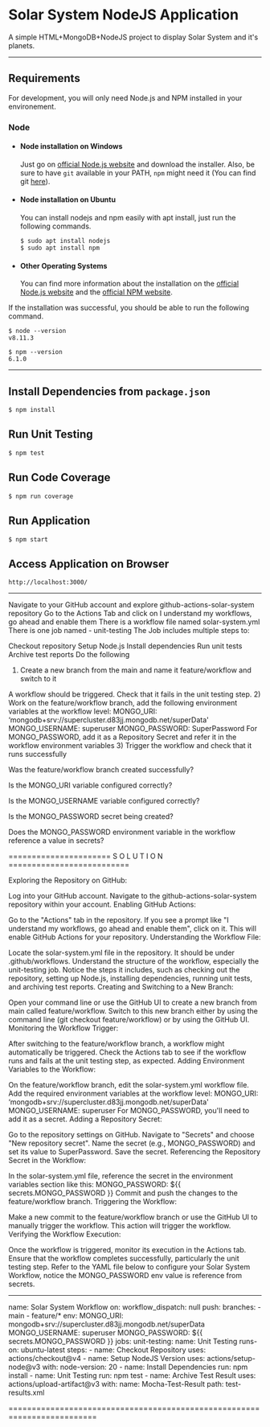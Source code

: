 # Solar System NodeJS Application

A simple HTML+MongoDB+NodeJS project to display Solar System and it's planets.

---
## Requirements

For development, you will only need Node.js and NPM installed in your environement.

### Node
- #### Node installation on Windows

  Just go on [official Node.js website](https://nodejs.org/) and download the installer.
Also, be sure to have `git` available in your PATH, `npm` might need it (You can find git [here](https://git-scm.com/)).

- #### Node installation on Ubuntu

  You can install nodejs and npm easily with apt install, just run the following commands.

      $ sudo apt install nodejs
      $ sudo apt install npm

- #### Other Operating Systems
  You can find more information about the installation on the [official Node.js website](https://nodejs.org/) and the [official NPM website](https://npmjs.org/).

If the installation was successful, you should be able to run the following command.

    $ node --version
    v8.11.3

    $ npm --version
    6.1.0

---
## Install Dependencies from `package.json`
    $ npm install

## Run Unit Testing
    $ npm test

## Run Code Coverage
    $ npm run coverage

## Run Application
    $ npm start

## Access Application on Browser
    http://localhost:3000/

------------------------------------------------------------

Navigate to your GitHub account and explore github-actions-solar-system repository
Go to the Actions Tab and click on I understand my workflows, go ahead and enable them
There is a workflow file named solar-system.yml
There is one job named - unit-testing
The Job includes multiple steps to:

Checkout repository
Setup Node.js
Install dependencies
Run unit tests
Archive test reports
Do the following
1) Create a new branch from the main and name it feature/workflow and switch to it

A workflow should be triggered. Check that it fails in the unit testing step.
2) Work on the feature/workflow branch, add the following environment variables at the workflow level:
MONGO_URI: ‘mongodb+srv://supercluster.d83jj.mongodb.net/superData'
MONGO_USERNAME: superuser
MONGO_PASSWORD: SuperPassword
For MONGO_PASSWORD, add it as a Repository Secret and refer it in the workflow environment variables
3) Trigger the workflow and check that it runs successfully




Was the feature/workflow branch created successfully?

Is the MONGO_URI variable configured correctly?

Is the MONGO_USERNAME variable configured correctly?

Is the MONGO_PASSWORD secret being created?

Does the MONGO_PASSWORD environment variable in the workflow reference a value in secrets?




====================== S O L U T I O N ==========================

Exploring the Repository on GitHub:

Log into your GitHub account.
Navigate to the github-actions-solar-system repository within your account.
Enabling GitHub Actions:

Go to the "Actions" tab in the repository.
If you see a prompt like "I understand my workflows, go ahead and enable them", click on it. This will enable GitHub Actions for your repository.
Understanding the Workflow File:

Locate the solar-system.yml file in the repository. It should be under .github/workflows.
Understand the structure of the workflow, especially the unit-testing job. Notice the steps it includes, such as checking out the repository, setting up Node.js, installing dependencies, running unit tests, and archiving test reports.
Creating and Switching to a New Branch:

Open your command line or use the GitHub UI to create a new branch from main called feature/workflow.
Switch to this new branch either by using the command line (git checkout feature/workflow) or by using the GitHub UI.
Monitoring the Workflow Trigger:

After switching to the feature/workflow branch, a workflow might automatically be triggered.
Check the Actions tab to see if the workflow runs and fails at the unit testing step, as expected.
Adding Environment Variables to the Workflow:

On the feature/workflow branch, edit the solar-system.yml workflow file.
Add the required environment variables at the workflow level:
MONGO_URI: ‘mongodb+srv://supercluster.d83jj.mongodb.net/superData'
MONGO_USERNAME: superuser
For MONGO_PASSWORD, you'll need to add it as a secret.
Adding a Repository Secret:

Go to the repository settings on GitHub.
Navigate to "Secrets" and choose "New repository secret".
Name the secret (e.g., MONGO_PASSWORD) and set its value to SuperPassword.
Save the secret.
Referencing the Repository Secret in the Workflow:

In the solar-system.yml file, reference the secret in the environment variables section like this:
MONGO_PASSWORD: ${{ secrets.MONGO_PASSWORD }}
Commit and push the changes to the feature/workflow branch.
Triggering the Workflow:

Make a new commit to the feature/workflow branch or use the GitHub UI to manually trigger the workflow.
This action will trigger the workflow.
Verifying the Workflow Execution:

Once the workflow is triggered, monitor its execution in the Actions tab.
Ensure that the workflow completes successfully, particularly the unit testing step.
Refer to the YAML file below to configure your Solar System Workflow, notice the MONGO_PASSWORD env value is reference from secrets.

---
name: Solar System Workflow
on:
  workflow_dispatch: null
  push:
    branches:
      - main
      - feature/*
env:
  MONGO_URI: mongodb+srv://supercluster.d83jj.mongodb.net/superData
  MONGO_USERNAME: superuser
  MONGO_PASSWORD: ${{ secrets.MONGO_PASSWORD }}
jobs:
  unit-testing:
    name: Unit Testing
    runs-on: ubuntu-latest
    steps:
      - name: Checkout Repository
        uses: actions/checkout@v4
      - name: Setup NodeJS Version
        uses: actions/setup-node@v3
        with:
          node-version: 20
      - name: Install Dependencies
        run: npm install
      - name: Unit Testing
        run: npm test
      - name: Archive Test Result
        uses: actions/upload-artifact@v3
        with:
          name: Mocha-Test-Result
          path: test-results.xml


=========================================================================


